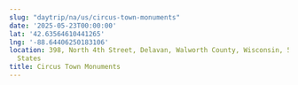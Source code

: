 ```yaml
---
slug: "daytrip/na/us/circus-town-monuments"
date: '2025-05-23T00:00:00'
lat: '42.63564610441265'
lng: '-88.64406250183106'
location: 398, North 4th Street, Delavan, Walworth County, Wisconsin, 53115, United
  States
title: Circus Town Monuments
---
```



